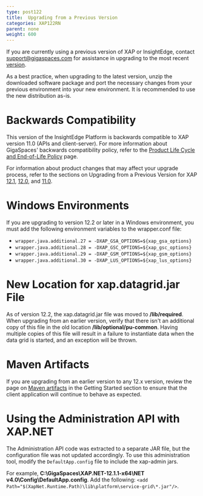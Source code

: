 ```yaml
---
type: post122
title:  Upgrading from a Previous Version
categories: XAP122RN
parent: none
weight: 600
---
```


If you are currently using a previous version of XAP or InsightEdge, contact <support@gigaspaces.com> for assistance in upgrading to the most recent [version](https://www.gigaspaces.com/download-center).

As a best practice, when upgrading to the latest version, unzip the downloaded software package and port the necessary changes from your previous environment into your new environment. It is recommended to use the new distribution as-is. 
 
# Backwards Compatibility

This version of the InsightEdge Platform is backwards compatible to XAP version 11.0 (APIs and client-server). For more information about GigaSpaces' backwards compatibility policy, refer to the [Product Life Cycle and End-of-Life Policy](/release_notes/lifecycle.html) page.

For information about product changes that may affect your upgrade process, refer to the sections on Upgrading from a Previous Version for XAP [12.1](/release_notes/121upgrading.html), [12.0](/release_notes/120upgrading.html), and [11.0](/release_notes/110upgrading.html). 

# Windows Environments

If you are upgrading to version 12.2 or later in a Windows environment, you must add the following environment variables to the wrapper.conf file:

- `wrapper.java.additional.27 = -DXAP_GSA_OPTIONS=${xap_gsa_options}` 
- `wrapper.java.additional.28 = -DXAP_GSC_OPTIONS=${xap_gsc_options}` 
- `wrapper.java.additional.29 = -DXAP_GSM_OPTIONS=${xap_gsm_options}` 
- `wrapper.java.additional.30 = -DXAP_LUS_OPTIONS=${xap_lus_options}`

# New Location for xap.datagrid.jar File

As of version 12.2, the xap.datagrid.jar file was moved to **<XAP install dir>/lib/required**. When upgrading from an earlier version, verify that there isn't an additional copy of this file in the old location **<XAP install dir>/lib/optional/pu-common**. Having multiple copies of this file will result in a failure to instantiate data when the data grid is started, and an exception will be thrown. 

# Maven Artifacts

If you are upgrading from an earlier version to any 12.x version, review the page on [Maven artifacts](../started/maven-artifacts.html) in the Getting Started section to ensure that the client application will continue to behave as expected.

# Using the Administration API with XAP.NET

The Administration API code was extracted to a separate JAR file, but the configuration file was not updated accordingly. To use this administration tool, modify the `DefaultApp.config` file to include the xap-admin jars.

For example, **C:\GigaSpaces\XAP.NET-12.1.1-x64\NET v4.0\Config\DefaultApp.config**. Add the following: `<add Path="$(XapNet.Runtime.Path)\lib\platform\service-grid\*.jar"/>`.


